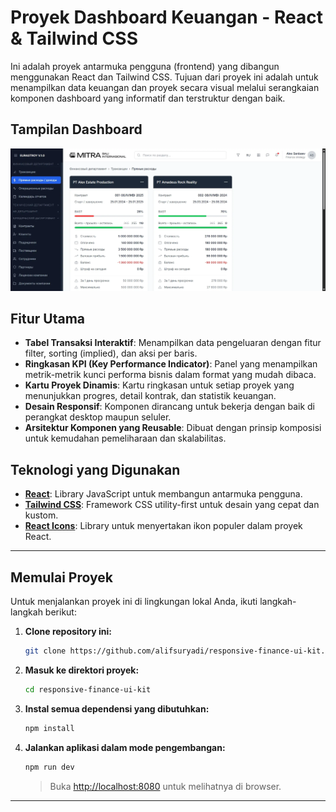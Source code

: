 # Proyek Dashboard Keuangan - React & Tailwind CSS

Ini adalah proyek antarmuka pengguna (frontend) yang dibangun menggunakan React dan Tailwind CSS. Tujuan dari proyek ini adalah untuk menampilkan data keuangan dan proyek secara visual melalui serangkaian komponen dashboard yang informatif dan terstruktur dengan baik.

## Tampilan Dashboard

![screenshot](./public/preview.webp)

## Fitur Utama

- **Tabel Transaksi Interaktif**: Menampilkan data pengeluaran dengan fitur filter, sorting (implied), dan aksi per baris.
- **Ringkasan KPI (Key Performance Indicator)**: Panel yang menampilkan metrik-metrik kunci performa bisnis dalam format yang mudah dibaca.
- **Kartu Proyek Dinamis**: Kartu ringkasan untuk setiap proyek yang menunjukkan progres, detail kontrak, dan statistik keuangan.
- **Desain Responsif**: Komponen dirancang untuk bekerja dengan baik di perangkat desktop maupun seluler.
- **Arsitektur Komponen yang Reusable**: Dibuat dengan prinsip komposisi untuk kemudahan pemeliharaan dan skalabilitas.

## Teknologi yang Digunakan

- **[React](https://reactjs.org/)**: Library JavaScript untuk membangun antarmuka pengguna.
- **[Tailwind CSS](https://tailwindcss.com/)**: Framework CSS utility-first untuk desain yang cepat dan kustom.
- **[React Icons](https://react-icons.github.io/react-icons/)**: Library untuk menyertakan ikon populer dalam proyek React.

---

## Memulai Proyek

Untuk menjalankan proyek ini di lingkungan lokal Anda, ikuti langkah-langkah berikut:

1.  **Clone repository ini:**

    ```sh
    git clone https://github.com/alifsuryadi/responsive-finance-ui-kit.git
    ```

2.  **Masuk ke direktori proyek:**

    ```sh
    cd responsive-finance-ui-kit
    ```

3.  **Instal semua dependensi yang dibutuhkan:**

    ```sh
    npm install
    ```

4.  **Jalankan aplikasi dalam mode pengembangan:**
    ```sh
    npm run dev
    ```
    > Buka [http://localhost:8080](http://localhost:8080) untuk melihatnya di browser.

---
